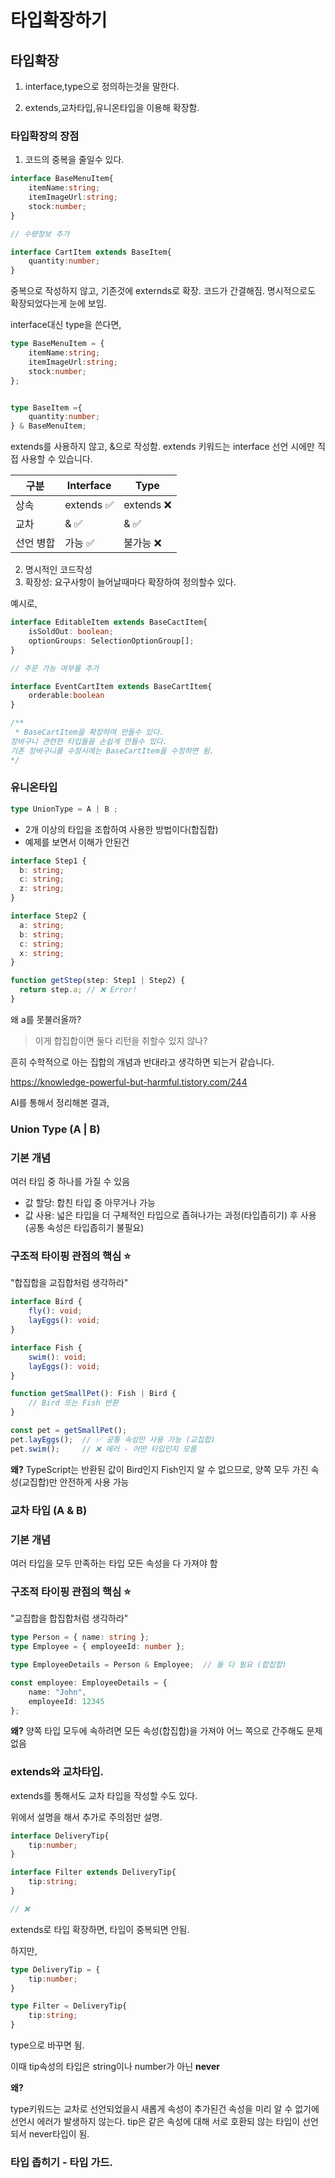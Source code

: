 # 타입확장하기

## 타입확장

1. interface,type으로 정의하는것을 말한다.

2. extends,교차타입,유니온타입을 이용해 확장함.


### 타입확장의 장점

1. 코드의 중복을 줄일수 있다.

```ts
interface BaseMenuItem{
    itemName:string;
    itemImageUrl:string;
    stock:number;
}

// 수량정보 추가

interface CartItem extends BaseItem{
    quantity:number;
}

```

중복으로 작성하지 않고, 기존것에 externds로 확장. 코드가 간결해짐.
명시적으로도 확장되었다는게 눈에 보임.

interface대신 type을 쓴다면,

```ts
type BaseMenuItem = {
    itemName:string;
    itemImageUrl:string;
    stock:number;
};


type BaseItem ={
    quantity:number;
} & BaseMenuItem;
```

extends를 사용하지 않고, &으로 작성함.
extends 키워드는 interface 선언 시에만 직접 사용할 수 있습니다.

구분|	Interface|	Type|
---|-----------------|---------------
상속|	extends ✅ | extends ❌
교차| & ✅	| & ✅
선언 병합|	가능 ✅	|불가능 ❌




2. 명시적인 코드작성
3. 확장성: 요구사항이 늘어날때마다 확장하여 정의할수 있다.

예시로,

```ts
interface EditableItem extends BaseCactItem{
    isSoldOut: boolean;
    optionGroups: SelectionOptionGroup[];
}

// 주문 가능 여부를 추가

interface EventCartItem extends BaseCartItem{
    orderable:boolean
}

/**
 * BaseCartItem을 확장하여 만들수 있다.   
장바구니 관련한 타입들을 손쉽게 만들수 있다.   
기존 장바구니를 수정시에는 BaseCartItem을 수정하면 됨.
*/
```

### 유니온타입

```ts
type UnionType = A | B ;
```
- 2개 이상의 타입을 조합하여 사용한 방법이다(합집합)
- 예제를 보면서 이해가 안된건
```ts
interface Step1 {
  b: string;
  c: string;
  z: string;
}

interface Step2 {
  a: string;
  b: string;
  c: string;
  x: string;
}

function getStep(step: Step1 | Step2) {
  return step.a; // ❌ Error!
}
```
왜 a를 못불러올까?

 > 이게 합집합이면 둘다 리턴을 취할수 있지 않나?

흔히 수학적으로 아는 집합의 개념과 반대라고 생각하면 되는거 같습니다.

https://knowledge-powerful-but-harmful.tistory.com/244

AI를 통해서 정리해본 결과, 


### Union Type (A | B)

### 기본 개념

여러 타입 중 하나를 가질 수 있음     

- 값 할당: 합친 타입 중 아무거나 가능    
- 값 사용: 넓은 타입을 더 구체적인 타입으로 좁혀나가는 과정(타입좁히기) 후 사용 (공통 속성은 타입좁히기 불필요)

### 구조적 타이핑 관점의 핵심 ⭐
"합집합을 교집합처럼 생각하라"
```ts
interface Bird {
    fly(): void;
    layEggs(): void;
}

interface Fish {
    swim(): void;
    layEggs(): void;
}

function getSmallPet(): Fish | Bird {
    // Bird 또는 Fish 반환
}

const pet = getSmallPet();
pet.layEggs();  // ✅ 공통 속성만 사용 가능 (교집합)
pet.swim();     // ❌ 에러 - 어떤 타입인지 모름
```

**왜?** TypeScript는 반환된 값이 Bird인지 Fish인지 알 수 없으므로, 양쪽 모두 가진 속성(교집합)만 안전하게 사용 가능

### 교차 타입 (A & B)
### 기본 개념

여러 타입을 모두 만족하는 타입
모든 속성을 다 가져야 함

### 구조적 타이핑 관점의 핵심 ⭐
"교집합을 합집합처럼 생각하라"
 
```typescript
type Person = { name: string };
type Employee = { employeeId: number };

type EmployeeDetails = Person & Employee;  // 둘 다 필요 (합집합)

const employee: EmployeeDetails = {
    name: "John",
    employeeId: 12345
};
```
**왜?** 양쪽 타입 모두에 속하려면 모든 속성(합집합)을 가져야 어느 쪽으로 간주해도 문제없음

### extends와 교차타입.

extends를 통해서도 교차 타입을 작성할 수도 있다.

위에서 설명을 해서 추가로 주의점만 설명.

```ts
interface DeliveryTip{
    tip:number;
}

interface Filter extends DeliveryTip{
    tip:string;
}

// ❌ 
```

extends로 타입 확장하면, 타입이 중복되면 안됨.

하지만,
```ts
type DeliveryTip = {
    tip:number;
}

type Filter = DeliveryTip{
    tip:string;
}

```
type으로 바꾸면 됨.

이때 tip속성의 타입은 string이나 number가 아닌 **never**

**왜?**

type키워드는 교차로 선언되었을시 새롭게 속성이 추가된건 속성을 미리 알 수 없기에 선언시 에러가 발생하지 않는다. tip은 같은 속성에 대해 서로 호환되 않는 타입이 선언되서 never타입이 됨.


### 타입 좁히기 - 타입 가드.

